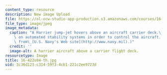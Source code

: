 ```yaml
---
content_type: resource
description: New image Upload
file: https://ol-ocw-studio-app-production.s3.amazonaws.com/courses/16-422-human-supervisory-control-of-automated-systems-spring-2004/3c36d123c31459f34cb1221c2ee9723d_16-422s04-th.jpg
file_type: image/jpeg
image_metadata:
  caption: "A Harrier jump-jet hovers above an aircraft carrier deck.\_Its pilot relies\
    \ on automated stability systems in order to control the aircraft. (Image is taken\
    \ from\_[U.S. Navy's Web site](http://www.navy.mil).)"
  credit: ''
  image-alt: A harrier aircraft above a carrier flight deck.
resourcetype: Image
title: 16-422s04-th.jpg
uid: 3c36d123-c314-59f3-4cb1-221c2ee9723d
---
```

